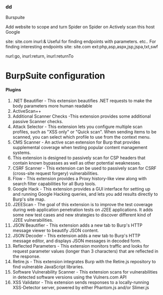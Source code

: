 ### dd

Burspuite

Add website to scope and turn Spider on
Spider on
Actively scan this host
Google

site: site.com inurl:&
Useful for finding endpoints with parameters.
etc..
For finding interesting endpoints
site: site.com ext:php,asp,aspx,jsp,jspa,txt,swf

nurl:go, inurl:return, inurl:returnTo
# BurpSuite configuration

#### Plugins

1. .NET Beautifier - This extension beautifies .NET requests to make the body parameters more human readable
2. ActiveScan++ 
3. Additional Scanner Checks -This extension provides some additional passive Scanner checks.
4. Attack Selector - This extension lets you configure multiple scan profiles, such as "XSS only" or "Quick scan". When sending items to be scanned, you can select which profile to use from the context menu.
6. CMS Scanner - An active scan extension for Burp that provides supplemental coverage when testing popular content management systems.
7. This extension is designed to passively scan for CSP headers that contain known bypasses as well as other potential weaknesses.
8. CSRF Scanner - This extension can be used to passively scan for CSRF (cross-site request forgery) vulnerabilities.
9. Flow - This extension provides a Proxy history-like view along with search filter capabilities for all Burp tools.
10. Google Hack - This extension provides a GUI interface for setting up and running Google Hacking queries, and lets you add results directly to Burp's site map.
11. J2EEScan - The goal of this extension is to improve the test coverage during web application penetration tests on J2EE applications. It adds some new test cases and new strategies to discover different kind of J2EE vulnerabilities.
12. JSON Beautifier - This extension adds a new tab to Burp's HTTP message viewer to beautify JSON content.
13. JSON Decoder - This extension adds a new tab to Burp's HTTP message editor, and displays JSON messages in decoded form.
16. Reflected Parameters - This extension monitors traffic and looks for request parameter values (longer than 3 characters) that are reflected in the response.
17. Retire.js - This extension integrates Burp with the Retire.js repository to find vulnerable JavaScript libraries.
18. Software Vulnerability Scanner - This extension scans for vulnerabilities in detected software versions using the Vulners.com API
19. XSS Validator - This extension sends responses to a locally-running XSS-Detector server, powered by either Phantom.js and/or Slimer.js  

